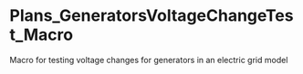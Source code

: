 # Plans_GeneratorsVoltageChangeTest_Macro
Macro for testing voltage changes for generators in an electric grid model

